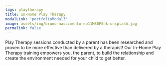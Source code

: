 ```yaml
---
tags: playtherapy
title: In-Home Play Therapy
modalLink: 'portfolioModal3'
image: assets/img/bruno-nascimento-eo11MS0FSnk-unsplash.jpg
permalink: false
---
```

Play Therapy sessions conducted by a parent has been researched and proven to be more effective than delivered by a therapist! Our In-Home Play Therapy training empowers you, the parent, to build the relationship and create the environment needed for your child to get better.
